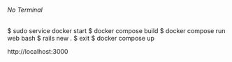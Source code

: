 ###### No Terminal

$ sudo service docker start
$ docker compose build
$ docker compose run web bash
$ rails new .
$ exit
$ docker compose up

http://localhost:3000
